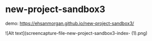 # new-project-sandbox3
demo: https://ehsanmorgan.github.io/new-project-sandbox3/





![Alt text](screencapture-file-new-project-sandbox3-index- (1).png)


